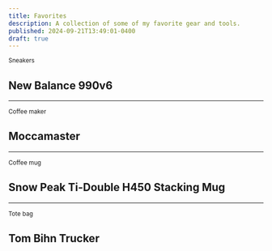```yaml
---
title: Favorites
description: A collection of some of my favorite gear and tools.
published: 2024-09-21T13:49:01-0400
draft: true
---
```


<small>Sneakers</small>

## New Balance 990v6

---

<small>Coffee maker</small>

## Moccamaster

---

<small>Coffee mug</small>

## Snow Peak Ti-Double H450 Stacking Mug

---

<small>Tote bag</small>

## Tom Bihn Trucker
